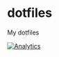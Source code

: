 # dotfiles
My dotfiles

[![Analytics](https://ga-beacon.appspot.com/UA-67259618-1/dotfiles/README?pixel)](https://github.com/igrigorik/ga-beacon)
